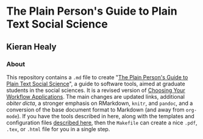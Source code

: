 # The Plain Person's Guide to Plain Text Social Science
## Kieran Healy

###  About

This repository contains a `.md` file to create "[The Plain Person's Guide to Plain Text Social Science](https://plain-text.co/)", a guide to software tools, aimed at graduate students in the social sciences. It is a revised version of [Choosing Your Workflow Applications](http://www.kieranhealy.org/files/papers/workflow-apps.pdf). The main changes are updated links, additional *obiter dicta*, a stronger emphasis on RMarkdown, `knitr`, and `pandoc`, and a conversion of the base document format to Markdown (and away from `org-mode`). If you have the tools described in here, along with the templates and configuration files [described here](http://www.kieranhealy.org/resources.html), then the `Makefile` can create a nice `.pdf`, `.tex`, or `.html` file for you in a single step.
